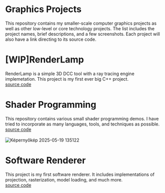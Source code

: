 # Graphics Projects
This repository contains my smaller-scale computer graphics projects as well as other low-level or core technology projects. The list includes the project names, brief descriptions, and a few screenshots. Each project will also have a link directing to its source code.

# [WIP]RenderLamp
RenderLamp is a simple 3D DCC tool with a ray tracing engine implemetation. This project is my first ever big C++ project. <br>
[source code](https://github.com/martonban/RenderLamp)

# Shader Programming
This repository contains various small shader programming demos. I have tried to incorporate as many languages, tools, and techniques as possible.<br>
[source code](https://github.com/martonban/ShaderProgramming) <br><br>
![Képernyőkép 2025-05-19 135122](https://github.com/user-attachments/assets/20c9d35f-5701-4e38-9c44-3d0fdc8656b4)

# Software Renderer
This project is my first software renderer. It includes implementations of projection, rasterization, model loading, and much more. <br>
[source code](https://github.com/martonban/SoftwareRenderer)
